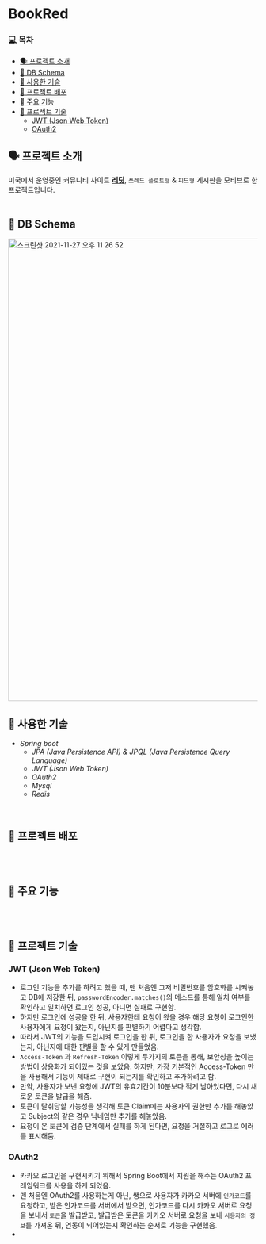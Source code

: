 # BookRed   

### 💻  목차
* [🗣 프로젝트 소개](#-프로젝트-소개)
* [💾 DB Schema](#-DB-Schema)
* [🏫 사용한 기술](#-사용한-기술)
* [📀 프로젝트 배포](#-프로젝트-배포)
* [🤖 주요 기능](#-주요-기능)
* [📄 프로젝트 기술](#-프로젝트-기술)
  - [JWT (Json Web Token)](#jwt-json-web-token)
  - [OAuth2](#oauth2)

## 🗣 프로젝트 소개   
미국에서 운영중인 커뮤니티 사이트 [__레딧__](www.reddit.com, "Go Reddit"), `쓰레드 플로트형` & `피드형` 게시판을 모티브로 한 프로젝트입니다.
</br>
</br>

## 💾 DB Schema
<img width="933" alt="스크린샷 2021-11-27 오후 11 26 52" src="https://user-images.githubusercontent.com/20573091/143685551-52ec5b91-19fa-4752-8d61-e5234b1fb89a.png">

## 🏫 사용한 기술
- *Spring boot*
  - *JPA (Java Persistence API) & JPQL (Java Persistence Query Language)*
  - *JWT (Json Web Token)*
  - *OAuth2*
  - *Mysql*
  - *Redis*

</br>

## 📀 프로젝트 배포       

</br>
</br>

## 🤖 주요 기능

</br>
</br>

## 📄 프로젝트 기술

### JWT (Json Web Token)
 - 로그인 기능을 추가를 하려고 했을 때, 맨 처음엔 그저 비밀번호를 암호화를 시켜놓고 DB에 저장한 뒤, `passwordEncoder.matches()`의 메소드를 통해 일치 여부를 확인하고 일치하면 로그인 성공, 아니면 실패로 구현함.
 - 하지만 로그인에 성공을 한 뒤, 사용자한테 요청이 왔을 경우 해당 요청이 로그인한 사용자에게 요청이 왔는지, 아닌지를 판별하기 어렵다고 생각함.
 - 따라서 JWT의 기능을 도입시켜 로그인을 한 뒤, 로그인을 한 사용자가 요청을 보냈는지, 아닌지에 대한 판별을 할 수 있게 만들었음.
 - `Access-Token` 과 `Refresh-Token` 이렇게 두가지의 토큰을 통해, 보안성을 높이는 방법이 상용화가 되어있는 것을 보았음. 하지만, 가장 기본적인 Access-Token 만을 사용해서 기능이 제대로 구현이 되는지를 확인하고 추가하려고 함.
 - 만약, 사용자가 보낸 요청에 JWT의 유효기간이 10분보다 적게 남아있다면, 다시 새로운 토큰을 발급을 해줌.
 - 토큰이 탈취당할 가능성을 생각해 토큰 Claim에는 사용자의 권한만 추가를 해놓았고 Subject의 같은 경우 닉네임만 추가를 해놓았음.
 - 요청이 온 토큰에 검증 단계에서 실패를 하게 된다면, 요청을 거절하고 로그로 에러를 표시해둠.

### OAuth2
- 카카오 로그인을 구현시키기 위해서 Spring Boot에서 지원을 해주는 OAuth2 프레임워크를 사용을 하게 되었음.
- 맨 처음엔 OAuth2를 사용하는게 아닌, 쌩으로 사용자가 카카오 서버에 `인가코드`를 요청하고, 받은 인가코드를 서버에서 받으면, 인가코드를 다시 카카오 서버로 요청을 보내서 `토큰`을 발급받고, 발급받은 토큰을 카카오 서버로 요청을 보내 `사용자의 정보`를 가져온 뒤, 연동이 되어있는지 확인하는 순서로 기능을 구현했음.
- 
